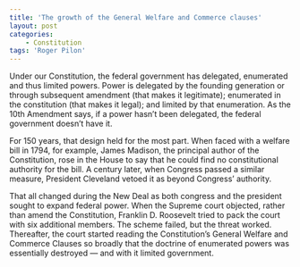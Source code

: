 ```yaml
---
title: 'The growth of the General Welfare and Commerce clauses'
layout: post
categories:
    - Constitution
tags: 'Roger Pilon'
---
```


Under our Constitution, the federal government has delegated, enumerated and thus limited powers. Power is delegated by the founding generation or through subsequent amendment (that makes it legitimate); enumerated in the constitution (that makes it legal); and limited by that enumeration. As the 10th Amendment says, if a power hasn’t been delegated, the federal government doesn’t have it.  
  
For 150 years, that design held for the most part. When faced with a welfare bill in 1794, for example, James Madison, the principal author of the Constitution, rose in the House to say that he could find no constitutional authority for the bill. A century later, when Congress passed a similar measure, President Cleveland vetoed it as beyond Congress’ authority.

That all changed during the New Deal as both congress and the president sought to expand federal power. When the Supreme court objected, rather than amend the Constitution, Franklin D. Roosevelt tried to pack the court with six additional members. The scheme failed, but the threat worked. Thereafter, the court started reading the Constitution’s General Welfare and Commerce Clauses so broadly that the doctrine of enumerated powers was essentially destroyed — and with it limited government.